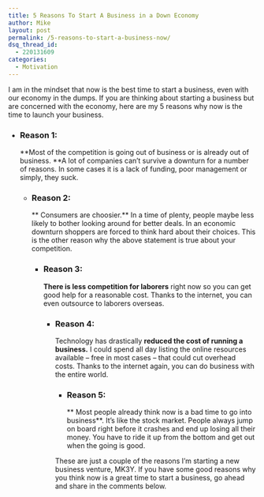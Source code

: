 ```yaml
---
title: 5 Reasons To Start A Business in a Down Economy
author: Mike
layout: post
permalink: /5-reasons-to-start-a-business-now/
dsq_thread_id:
  - 220131609
categories:
  - Motivation
---
```

I am in the mindset that now is the best time to start a business, even with our economy in the dumps. If you are thinking about starting a business but are concerned with the economy, here are my 5 reasons why now is the time to launch your business.

*   ### Reason 1:
    
    **Most of the competition is going out of business or is already out of business. **A lot of companies can&#8217;t survive a downturn for a number of reasons. In some cases it is a lack of funding, poor management or simply, they suck.</li> 
    *   ### Reason 2:
        
        ** Consumers are choosier.** In a time of plenty, people maybe less likely to bother looking around for better deals. In an economic downturn shoppers are forced to think hard about their choices. This is the other reason why the above statement is true about your competition.</li> 
        *   ### Reason 3:
            
            **There is less competition for laborers** right now so you can get good help for a reasonable cost. Thanks to the internet, you can even outsource to laborers overseas.</li> 
            *   ### Reason 4:
                
                Technology has drastically **reduced the cost of running a business.** I could spend all day listing the online resources available &#8211; free in most cases &#8211; that could cut overhead costs. Thanks to the internet again, you can do business with the entire world.</li> 
                *   ### Reason 5:
                    
                    ** Most people already think now is a bad time to go into business**. It&#8217;s like the stock market. People always jump on board right before it crashes and end up losing all their money. You have to ride it up from the bottom and get out when the going is good.</li> </ul> 
                    These are just a couple of the reasons I&#8217;m starting a new business venture, MK3Y. If you have some good reasons why you think now is a great time to start a business, go ahead and share in the comments below.